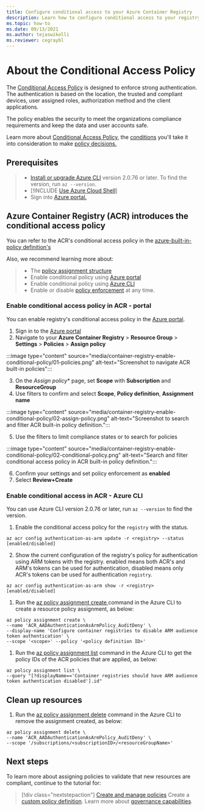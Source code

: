 ```yaml
---
title: Configure conditional access to your Azure Container Registry
description: Learn how to configure conditional access to your registry by using Azure CLI and Azure portal.
ms.topic: how-to
ms.date: 09/13/2021
ms.author: tejaswikolli
ms.reviewer: cegraybl 
---
```

# About the Conditional Access Policy

The [Conditional Access Policy](/azure/active-directory/conditional-access/overview.md) is designed to enforce strong authentication. The authentication is based on the location, the trusted and compliant devices, user assigned roles, authorization method and the client applications. 

The policy enables the security to meet the organizations compliance requirements and keep the data and user accounts safe.

Learn more about [Conditional Access Policy](/azure/active-directory/conditional-access/overview.md), the [conditions](/azure/active-directory/conditional-access/overview.md#common-signals,) you'll take it into consideration to make [policy decisions.](/azure/active-directory/conditional-access/overview.md#common-decisions)

## Prerequisites

>* [Install or upgrade Azure CLI](/cli/azure/install-azure-cli) version 2.0.76 or later. To find the version, run `az --version`.
>* [!INCLUDE [Use Azure Cloud Shell](cloud-shell-try-it-no-header.md)]
>* Sign into [Azure portal.](https://portal.azure.com) 

## Azure Container Registry (ACR) introduces the conditional access policy

You can refer to the ACR's conditional access policy in the [azure-built-in-policy definition's](policy-reference.md) 

Also, we recommend learning more about:

>* The [policy assignment structure](/azure/governance/policy/concepts/assignment-structure#enforcement-mode)
>* Enable conditional policy using [Azure portal](../governance/policy/assign-policy-portal.md) 
>* Enable conditional policy using [Azure CLI](../governance/policy/assign-policy-azurecli.md)
>*  Enable or disable [policy enforcement](../governance/policy/concepts/assignment-structure.md#enforcement-mode) at any time.
### Enable conditional access policy in ACR - portal

You can enable registry's conditional access policy in the [Azure portal](https://portal.azure.com). 

1. Sign in to the [Azure portal](https://portal.azure.com) 
2. Navigate to your **Azure Container Registry** > **Resource Group** > **Settings** > **Policies** > **Assign policy**
 
:::image type="content" source="media/container-registry-enable-conditional-policy/01-policies.png" alt-text="Screenshot to navigate ACR built-in policies":::

3. On the *Assign policy** page, set **Scope** with **Subscription** and **ResourceGroup**
4. Use filters to confirm and select **Scope**, **Policy definition**, **Assignment name**

:::image type="content" source="media/container-registry-enable-conditional-policy/02-assign-policy.png" alt-text="Screenshot to search and filter ACR built-in policy definition.":::

5. Use the filters to limit compliance states or to search for policies

:::image type="content" source="media/container-registry-enable-conditional-policy/02-conditional-policy.png" alt-text="Search and filter conditional access policy in ACR built-in policy definition.":::

6. Confirm your settings and set policy enforcement as **enabled**
7. Select **Review+Create**

### Enable conditional access in ACR - Azure CLI

You can use Azure CLI version 2.0.76 or later, run `az --version` to find the version. 

1. Enable the conditional access policy for the `registry` with the status.

```azurecli-interactive
az acr config authentication-as-arm update -r <registry> --status [enabled/disabled]
```

2. Show the current configuration of the registry's policy for authentication using ARM tokens with the registry. enabled means both ACR's and ARM's tokens can be used for authentication, disabled means only ACR's tokens can be used for authentication `registry`.

```azurecli-interactive
az acr config authentication-as-arm show -r <registry> [enabled/disabled]
```

1. Run the [az policy assignment create ](/cli/azure/policy/assignment#az-policy-assignment-create) command in the Azure CLI to create a resource policy assignment, as below:

```azurecli-interactive
az policy assignment create \ 
--name 'ACR_AADAuthenticationAsArmPolicy_AuditDeny' \
--display-name 'Configure container registries to disable ARM audience token authentication' \
--scope '<scope>' --policy '<policy definition ID>'
```

1. Run the [az policy assignment list](/cli/azure/policy/assignment#az-policy-assignment-list) command in the Azure CLI to get the policy IDs of the ACR policies that are applied, as below:

```azurecli-interactive
az policy assignment list \
--query "[?displayName=='Container registries should have ARM audience token authentication disabled'].id"
```

## Clean up resources

1. Run the [az policy assignment delete](/cli/azure/policy/assignment#az-policy-assignment-delete) command in the Azure CLI to remove the assignment created, as below:

```azurecli-interactive
az policy assignment delete \
--name 'ACR_AADAuthenticationAsArmPolicy_AuditDeny' \
--scope '/subscriptions/<subscriptionID>/<resourceGroupName>'
```

## Next steps

To learn more about assigning policies to validate that new resources are compliant, continue to the
tutorial for:

> [!div class="nextstepaction"]
> [Create and manage policies](../tutorials/create-and-manage.md)
> Create a [custom policy definition](../governance/policy/tutorials/create-custom-policy-definition.md).
> Learn more about [governance capabilities](../governance/index.yml).